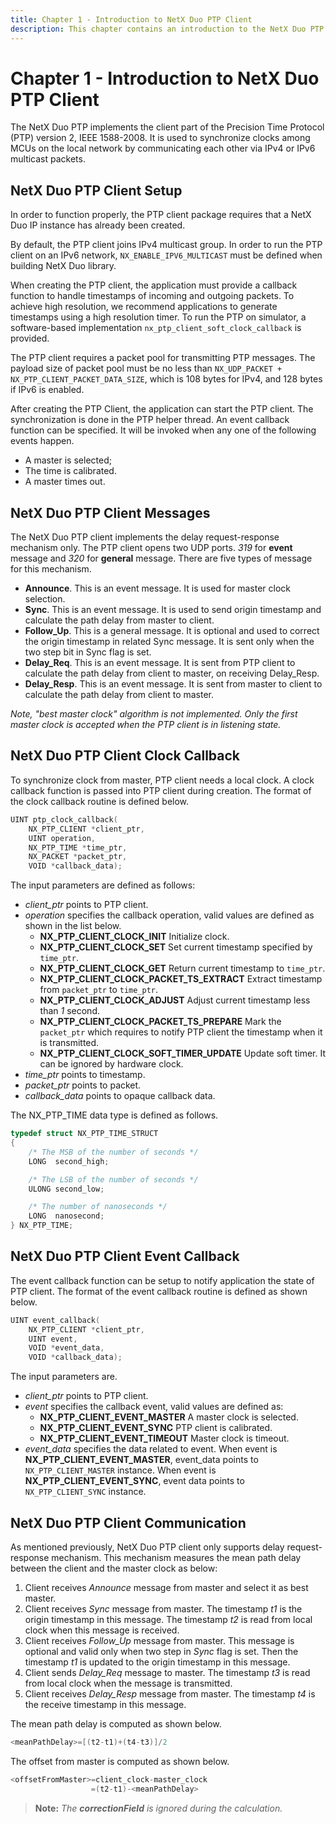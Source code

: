 ```yaml
---
title: Chapter 1 - Introduction to NetX Duo PTP Client
description: This chapter contains an introduction to the NetX Duo PTP Client.
---
```


# Chapter 1 - Introduction to NetX Duo PTP Client

The NetX Duo PTP implements the client part of the Precision Time Protocol (PTP) version 2, IEEE 1588-2008. It is used to synchronize clocks among MCUs on the local network by communicating each other via IPv4 or IPv6 multicast packets.

## NetX Duo PTP Client Setup

In order to function properly, the PTP client package requires that a NetX Duo IP instance has already been created.

By default, the PTP client joins IPv4 multicast group. In order to run the PTP client on an IPv6 network, `NX_ENABLE_IPV6_MULTICAST` must be defined when building NetX Duo library.

When creating the PTP client, the application must provide a callback function to handle timestamps of incoming and outgoing packets. To achieve high resolution, we recommend applications to generate timestamps using a high resolution timer. To run the PTP on simulator, a software-based implementation `nx_ptp_client_soft_clock_callback` is provided.

The PTP client requires a packet pool for transmitting PTP messages. The payload size of packet pool must be no less than `NX_UDP_PACKET + NX_PTP_CLIENT_PACKET_DATA_SIZE`, which is 108 bytes for IPv4, and 128 bytes if IPv6 is enabled.

After creating the PTP Client, the application can start the PTP client. The synchronization is done in the PTP helper thread. An event callback function can be specified. It will be invoked when any one of the following events happen.
* A master is selected; 
* The time is calibrated.
* A master times out.

## NetX Duo PTP Client Messages

The NetX Duo PTP client implements the delay request-response mechanism only. The PTP client  opens two UDP ports. *319* for **event** message and *320* for **general** message. There are five types of message for this mechanism.

* **Announce**. This is an event message. It is used for master clock selection.
* **Sync**. This is an event message. It is used to send origin timestamp and calculate the path delay from master to client.
* **Follow_Up**. This is a general message. It is optional and used to correct the origin timestamp in related Sync message. It is sent only when the two step bit in Sync flag is set.
* **Delay_Req**. This is an event message. It is sent from PTP client to calculate the path delay from client to master, on receiving Delay_Resp.
* **Delay_Resp**. This is an event message. It is sent from master to client to calculate the path delay from client to master.

*Note, "best master clock" algorithm is not implemented. Only the first master clock is accepted when the PTP client is in listening state.*

## NetX Duo PTP Client Clock Callback
To synchronize clock from master, PTP client needs a local clock. A clock callback function is passed into PTP client during creation. The format of the clock callback routine is  defined below.
```C
UINT ptp_clock_callback(
    NX_PTP_CLIENT *client_ptr, 
    UINT operation,
    NX_PTP_TIME *time_ptr, 
    NX_PACKET *packet_ptr,
    VOID *callback_data);
```
The input parameters are defined as follows:
* *client_ptr* points to PTP client.
* *operation* specifies the callback operation, valid values are defined as shown in the list below.
  * **NX_PTP_CLIENT_CLOCK_INIT** Initialize clock.
  * **NX_PTP_CLIENT_CLOCK_SET** Set current timestamp specified by `time_ptr`.
  * **NX_PTP_CLIENT_CLOCK_GET** Return current timestamp to `time_ptr`.
  * **NX_PTP_CLIENT_CLOCK_PACKET_TS_EXTRACT** Extract timestamp from `packet_ptr` to `time_ptr`.
  * **NX_PTP_CLIENT_CLOCK_ADJUST** Adjust current timestamp less than *1* second.
  * **NX_PTP_CLIENT_CLOCK_PACKET_TS_PREPARE** Mark the `packet_ptr` which requires to notify PTP client the timestamp when it is transmitted.
  * **NX_PTP_CLIENT_CLOCK_SOFT_TIMER_UPDATE** Update soft timer. It can be ignored by hardware clock.
* *time_ptr* points to timestamp.
* *packet_ptr* points to packet.
* *callback_data* points to opaque callback data.

The NX_PTP_TIME data type is defined as follows.
```C
typedef struct NX_PTP_TIME_STRUCT
{
    /* The MSB of the number of seconds */
    LONG  second_high;

    /* The LSB of the number of seconds */
    ULONG second_low;

    /* The number of nanoseconds */
    LONG  nanosecond;
} NX_PTP_TIME;
```

## NetX Duo PTP Client Event Callback
The event callback function can be setup to notify application the state of PTP client. The format of the event callback routine is defined as shown below.
```C
UINT event_callback(
    NX_PTP_CLIENT *client_ptr, 
    UINT event, 
    VOID *event_data, 
    VOID *callback_data);
```
The input parameters are.
* *client_ptr* points to PTP client.
* *event* specifies the callback event, valid values are defined as:
  * **NX_PTP_CLIENT_EVENT_MASTER** A master clock is selected.
  * **NX_PTP_CLIENT_EVENT_SYNC** PTP client is calibrated.
  * **NX_PTP_CLIENT_EVENT_TIMEOUT** Master clock is timeout.
* *event_data* specifies the data related to event. When event is **NX_PTP_CLIENT_EVENT_MASTER**, event_data points to `NX_PTP_CLIENT_MASTER` instance. When event is **NX_PTP_CLIENT_EVENT_SYNC**, event data points to `NX_PTP_CLIENT_SYNC` instance.

## NetX Duo PTP Client Communication
As mentioned previously, NetX Duo PTP client only supports delay request-response mechanism. This mechanism measures the mean path delay between the client and the master clock as below:
1. Client receives *Announce* message from master and select it as best master.
1. Client receives *Sync* message from master. The timestamp *t1* is the origin timestamp in this message. The timestamp *t2* is read from local clock when this message is received.
1. Client receives *Follow_Up* message from master. This message is optional and valid only when two step in *Sync* flag is set. Then the timestamp *t1* is updated to the origin timestamp in this message.
1. Client sends *Delay_Req* message to master. The timestamp *t3* is read from local clock when the message is transmitted.
1. Client receives *Delay_Resp* message from master. The timestamp *t4* is the receive timestamp in this message.

The mean path delay is computed as shown below.
```C
<meanPathDelay>=[(t2-t1)+(t4-t3)]/2
```
The offset from master is computed as shown below.
```C
<offsetFromMaster>=client_clock-master_clock
                  =(t2-t1)-<meanPathDelay>
```

> **Note:** *The ***correctionField*** is ignored during the calculation.*